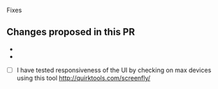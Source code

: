 <!--- Provide a general summary of the PR in the Title above -->

<!--
    Thank you very much for contributing to coderplex by creating an PR! ❤️
    To quickly merge this PR we ask you to check off the following list
-->

<!--place the issue number which this PR is solving. Eg: Fixes #27-->
Fixes 

## Changes proposed in this PR
- <!-- change 1-->
- <!--change 2-->


<!-- Checked checkbox should look like this: [x] -->
<!--If change is related to UI then tick below checkbox otherwise delete below line-->
- [ ] I have tested responsiveness of the UI by checking on max devices using this tool http://quirktools.com/screenfly/ 
